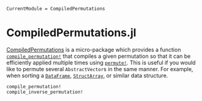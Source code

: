 ```@meta
CurrentModule = CompiledPermutations
```

# CompiledPermutations.jl

[CompiledPermutations](https://github.com/LilithHafner/CompiledPermutations.jl)
is a micro-package which provides a function
[`compile_permutation!`](@ref) that compiles a given permutation so that it can be
efficiently applied multiple times using
[`permute!`](https://docs.julialang.org/en/v1/base/arrays/#Base.permute!-Tuple{Any,%20AbstractVector}).
This is useful if you would like to permute several `AbstractVector`s in the same manner.
For example, when sorting a [`DataFrame`](https://dataframes.juliadata.org/stable/),
[`StructArray`](https://juliaarrays.github.io/StructArrays.jl/stable/), or similar data structure.

```@docs
compile_permutation!
compile_inverse_permutation!
```
